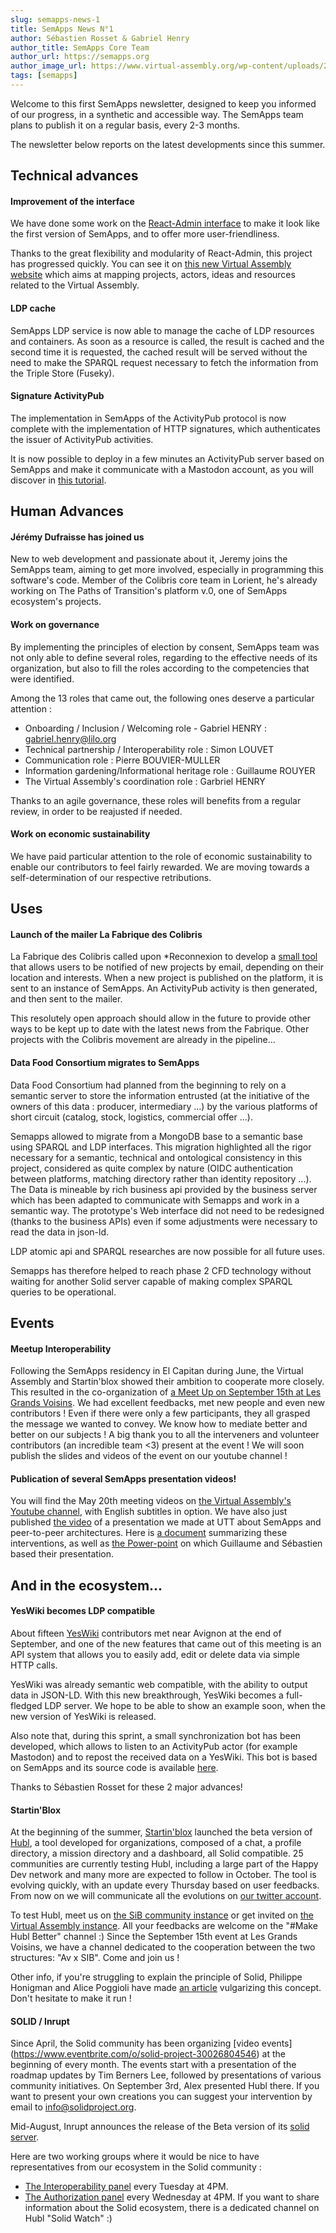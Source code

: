 ```yaml
---
slug: semapps-news-1
title: SemApps News N°1
author: Sébastien Rosset & Gabriel Henry
author_title: SemApps Core Team
author_url: https://semapps.org
author_image_url: https://www.virtual-assembly.org/wp-content/uploads/2017/05/cropped-ms-icon-60x60.png
tags: [semapps]
---
```


Welcome to this first SemApps newsletter, designed to keep you informed of our progress, in a synthetic and accessible way. The SemApps team plans to publish it on a regular basis, every 2-3 months.

The newsletter below reports on the latest developments since this summer.

## Technical advances

#### Improvement of the interface

We have done some work on the [React-Admin interface](https://marmelab.com/react-admin/) to make it look like the first version of SemApps, and to offer more user-friendliness.

Thanks to the great flexibility and modularity of React-Admin, this project has progressed quickly. You can see it on [this new Virtual Assembly website](https://archipel.assemblee-virtuelle.org) which aims at mapping projects, actors, ideas and resources related to the Virtual Assembly.

#### LDP cache

SemApps LDP service is now able to manage the cache of LDP resources and containers. As soon as a resource is called, the result is cached and the second time it is requested, the cached result will be served without the need to make the SPARQL request necessary to fetch the information from the Triple Store (Fuseky).

#### Signature ActivityPub

The implementation in SemApps of the ActivityPub protocol is now complete with the implementation of HTTP signatures, which authenticates the issuer of ActivityPub activities.

It is now possible to deploy in a few minutes an ActivityPub server based on SemApps and make it communicate with a Mastodon account, as you will discover in [this tutorial](https://semapps.org/docs/guides/activitypub).

## Human Advances

#### Jérémy Dufraisse has joined us

New to web development and passionate about it, Jeremy joins the SemApps team, aiming to get more involved, especially in programming this software's code. 
Member of the Colibris core team in Lorient, he's already working on The Paths of Transition's platform v.0, one of SemApps ecosystem's projects.

#### Work on governance

By implementing the principles of election by consent, SemApps team was not only able to define several roles, regarding to the effective needs of its organization, but also to fill the roles according to the competencies that were identified.

Among the 13 roles that came out, the following ones deserve a particular attention : 
* Onboarding / Inclusion / Welcoming role - Gabriel HENRY : gabriel.henry@lilo.org
* Technical partnership / Interoperability role : Simon LOUVET
* Communication role : Pierre BOUVIER-MULLER
* Information gardening/Informational heritage role : Guillaume ROUYER
* The Virtual Assembly's coordination role : Garbriel HENRY

Thanks to an agile governance, these roles will benefits from a regular review, in order to be reajusted if needed. 

#### Work on economic sustainability

We have paid particular attention to the role of economic sustainability to enable our contributors to feel fairly rewarded. We are moving towards a self-determination of our respective retributions.

## Uses

#### Launch of the mailer La Fabrique des Colibris

La Fabrique des Colibris called upon *Reconnexion to develop a [small tool  ](https://alertes.colibris-lafabrique.org/) that allows users to be notified of new projects by email, depending on their location and interests. When a new project is published on the platform, it is sent to an instance of SemApps. An ActivityPub activity is then generated, and then sent to the mailer.

This resolutely open approach should allow in the future to provide other ways to be kept up to date with the latest news from the Fabrique. Other projects with the Colibris movement are already in the pipeline...

#### Data Food Consortium migrates to SemApps

Data Food Consortium had planned from the beginning to rely on a semantic server to store the information entrusted (at the initiative of the owners of this data : producer, intermediary ...) by the various platforms of short circuit (catalog, stock, logistics, commercial offer ...).

Semapps allowed to migrate from a MongoDB base to a semantic base using SPARQL and LDP interfaces. This migration highlighted all the rigor necessary for a semantic, technical and ontological consistency in this project, considered as quite complex by nature (OIDC authentication between platforms, matching directory rather than identity repository ...). The Data is mineable by rich business api provided by the business server which has been adapted to communicate with Semapps and work in a semantic way. The prototype's Web interface did not need to be redesigned (thanks to the business APIs) even if some adjustments were necessary to read the data in json-ld.

LDP atomic api and SPARQL researches are now possible for all future uses.

Semapps has therefore helped to reach phase 2 CFD technology without waiting for another Solid server capable of making complex SPARQL queries to be operational.

## Events

#### Meetup Interoperability

Following the SemApps residency in El Capitan during June, the Virtual Assembly and Startin'blox showed their ambition to cooperate more closely. This resulted in the co-organization of [a Meet Up on September 15th at Les Grands Voisins](https://www.facebook.com/events/609531263097830/). We had excellent feedbacks, met new people and even new contributors ! Even if there were only a few participants, they all grasped the message we wanted to convey. We know how to mediate better and better on our subjects ! A big thank you to all the interveners and volunteer contributors (an incredible team <3) present at the event ! We will soon publish the slides and videos of the event on our youtube channel !

#### Publication of several SemApps presentation videos!
You will find the May 20th meeting videos on [the Virtual Assembly's Youtube channel](https://www.youtube.com/channel/UCg7sYh_Y8cHFT4s82K4SVmA/), with English subtitles in option.
We have also just published [the video](https://youtu.be/wjQSKP4DWmM) of a presentation we made at UTT about SemApps and peer-to-peer architectures. Here is [a document](https://pad.lescommuns.org/IRs8_6lIS_iucxqiPSXwNA?both)  summarizing these interventions, as well as [the Power-point](https://docs.google.com/presentation/d/1lVUx4URcKkV1Z3G4EticbH1uCV_NwtVBlYo5cvqUOOc/edit?usp=sharing) on which Guillaume and Sébastien based their presentation.

## And in the ecosystem...

#### YesWiki becomes LDP compatible

About fifteen [YesWiki](https://yeswiki.net) contributors met near Avignon at the end of September, and one of the new features that came out of this meeting is an API system that allows you to easily add, edit or delete data via simple HTTP calls.

YesWiki was already semantic web compatible, with the ability to output data in JSON-LD. With this new breakthrough, YesWiki becomes a full-fledged LDP server. We hope to be able to show an example soon, when the new version of YesWiki is released.

Also note that, during this sprint, a small synchronization bot has been developed, which allows to listen to an ActivityPub actor (for example Mastodon) and to repost the received data on a YesWiki. This bot is based on SemApps and its source code is available [here](https://github.com/reconnexion/yeswiki-synchronizer).

Thanks to Sébastien Rosset for these 2 major advances!

#### Startin'Blox

At the beginning of the summer, [Startin'blox](https://startinblox.com/) launched the beta version of [Hubl](https://hubl.world/), a tool developed for organizations, composed of a chat, a profile directory, a mission directory and a dashboard, all Solid compatible. 25 communities are currently testing Hubl, including a large part of the Happy Dev network and many more are expected to follow in October. The tool is evolving quickly, with an update every Thursday based on user feedbacks. From now on we will communicate all the evolutions on [our twitter account](https://twitter.com/StartinBlox).

To test Hubl, meet us on [the SiB community instance](https://community.startinblox.com) or get invited on [the Virtual Assembly instance](https://virtual-assembly.hubl.world/). All your feedbacks are welcome on the "#Make Hubl Better" channel :) Since the September 15th event at Les Grands Voisins, we have a channel dedicated to the cooperation between the two structures: "Av x SIB". Come and join us !

Other info, if you're struggling to explain the principle of Solid, Philippe Honigman and Alice Poggioli have made [an article](https://blog.orgtech.fr/un-avenir-solid/) vulgarizing this concept. Don't hesitate to make it run !

#### SOLID / Inrupt

Since April, the Solid community has been organizing [video events] (https://www.eventbrite.com/o/solid-project-30026804546) at the beginning of every month. The events start with a presentation of the roadmap updates by Tim Berners Lee, followed by presentations of various community initiatives. On September 3rd, Alex presented Hubl there. If you want to present your own creations you can suggest your intervention by email to info@solidproject.org.

Mid-August, Inrupt announces the release of the Beta version of its [solid server](https://inrupt.com/products/enterprise-solid-server).

Here are two working groups where it would be nice to have representatives from our ecosystem in the Solid community :

* [The Interoperability panel](https://github.com/solid/data-interoperability-panel) every Tuesday at 4PM.
* [The Authorization panel](https://github.com/solid/authorization-panel) every Wednesday at 4PM.
If you want to share information about the Solid ecosystem, there is a dedicated channel on Hubl "Solid Watch" :)



